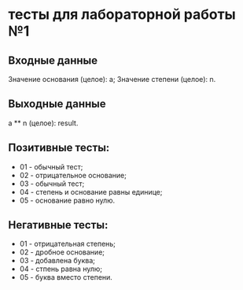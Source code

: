 # тесты для лабораторной работы №1

## Входные данные 
Значение основания (целое): a; 
Значение степени (целое): n.

## Выходные данные
a ** n (целое): result.

## Позитивные тесты:
 - 01 - обычный тест;
 - 02 - отрицательное основание;
 - 03 - обычный тест;
 - 04 - степень и основание равны единице;
 - 05 - основание равно нулю.

## Негативные тесты:
 - 01 - отрицательная степень;
 - 02 - дробное основание;
 - 03 - добавлена буква;
 - 04 - стпень равна нулю;
 - 05 - буква вместо степени.